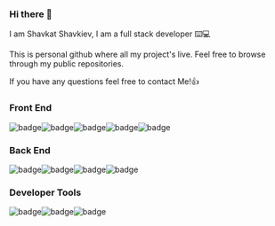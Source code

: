 ### Hi there 👋
I am Shavkat Shavkiev, I am a full stack developer ⌨️💻

This is personal github where all my project's live. Feel free to browse through my public repositories.

If you have any questions feel free to contact Me!👍
### Front End
<img src="https://img.shields.io/badge/JavaScript-1E1E1E?style=for-the-badge&logo=javascript&logoColor=6663FF" alt="badge"/><img src="https://img.shields.io/badge/React-1E1E1E?style=for-the-badge&logo=react&logoColor=6663FF" alt="badge"/><img src="https://img.shields.io/badge/HTML5-1E1E1E?style=for-the-badge&logo=html5&logoColor=6663FF" alt="badge"/><img src="https://img.shields.io/badge/CSS3-1E1E1E?style=for-the-badge&logo=css3&logoColor=6663FF" alt="badge"/><img src="https://img.shields.io/badge/Redux-1E1E1E?style=for-the-badge&logo=redux&logoColor=6663FF" alt="badge"/>

### Back End
<img src="https://img.shields.io/badge/Node.js-1E1E1E?style=for-the-badge&logo=nodedotjs&logoColor=6663FF" alt="badge"/><img src="https://img.shields.io/badge/Express.js-1E1E1E?style=for-the-badge&logo=express&logoColor=6663FF" alt="badge"/><img src="https://img.shields.io/badge/MongoDB-1E1E1E?style=for-the-badge&logo=mongodb&logoColor=6663FF" alt="badge"/><img src="https://img.shields.io/badge/MySQL-1E1E1E?style=for-the-badge&logo=mysql&logoColor=6663FF" alt="badge"/>

### Developer Tools
<img src="https://img.shields.io/badge/Git-1E1E1E?style=for-the-badge&logo=git&logoColor=6663FF" alt="badge"/><img src="https://img.shields.io/badge/npm-1E1E1E?style=for-the-badge&logo=npm&logoColor=6663FF" alt="badge"/><img src="https://img.shields.io/badge/Webpack-1E1E1E?style=for-the-badge&logo=Webpack&logoColor=6663FF" alt="badge"/>
<!--
**ShavkatShavkiev/ShavkatShavkiev** is a ✨ _special_ ✨ repository because its `README.md` (this file) appears on your GitHub profile.

Here are some ideas to get you started:

- 🔭 I’m currently working on ...
- 🌱 I’m currently learning ...
- 👯 I’m looking to collaborate on ...
- 🤔 I’m looking for help with ...
- 💬 Ask me about ...
- 📫 How to reach me: ...
- 😄 Pronouns: ...
- ⚡ Fun fact: ...
-->
